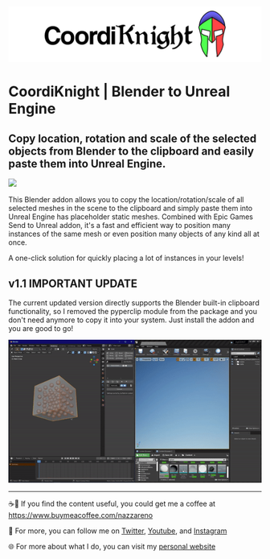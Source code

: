 <a>![](pics/CoordiKnight_logotype_onWhite.jpg)</a>

# CoordiKnight | Blender to Unreal Engine
## Copy location, rotation and scale of the selected objects from Blender to the clipboard and easily paste them into Unreal Engine.

<a>![](pics/Transform2UE_01_600px.gif)</a>

This Blender addon allows you to copy the location/rotation/scale of all selected meshes in the scene to the clipboard and simply paste them into Unreal Engine has placeholder static meshes. Combined with Epic Games Send to Unreal addon, it's a fast and efficient way to position many instances of the same mesh or even position many objects of any kind all at once.

A one-click solution for quickly placing a lot of instances in your levels!


## v1.1 IMPORTANT UPDATE
The current updated version directly supports the Blender built-in clipboard functionality, so I removed the pyperclip module from the package and you don't need anymore to copy it into your system.
Just install the addon and you are good to go!

<a>![](pics/Transform2UE_02_600px.gif)</a>

---
☕🤎 If you find the content useful, you could get me a coffee at https://www.buymeacoffee.com/nazzareno

🙏 For more, you can follow me on <a href="https://twitter.com/nazzagnl">Twitter</a>, <a href="http://www.youtube.com/c/NazzarenoGiannelliCG">Youtube</a>, and <a href="https://www.instagram.com/nazzarenogiannelli">Instagram</a>

:globe_with_meridians: For more about what I do, you can visit my [personal website](https://www.nazzarenogiannelli.com/)
